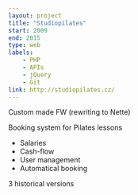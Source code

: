```yaml
---
layout: project
title: "Studiopilates"
start: 2009
end: 2015
type: web
labels:
    - PHP 
    - APIs 
    - jQuery 
    - Git
link: http://studiopilates.cz/
---
```

Custom made FW (rewriting to Nette)

Booking system for Pilates lessons
* Salaries
* Cash-flow 
* User management 
* Automatical booking

3 historical versions